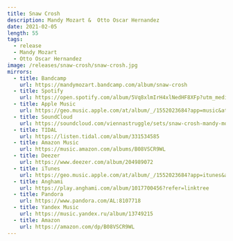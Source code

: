 ```yaml
---
title: Snaw Crosh
description: Mandy Mozart &  Otto Oscar Hernandez
date: 2021-02-05
length: 55
tags:
  - release
  - Mandy Mozart
  - Otto Oscar Hernandez
image: /releases/snaw-crosh/snaw-crosh.jpg
mirrors:
  - title: Bandcamp
    url: https://mandymozart.bandcamp.com/album/snaw-crosh
  - title: Spotify
    url: https://open.spotify.com/album/5Vq8xlmIrH4xlNedHF8XFp?utm_medium=share&utm_source=linktree
  - title: Apple Music
    url: https://geo.music.apple.com/at/album/_/1552023684?app=music&at=1000lHKX&ct=linktree_http&itscg=30200&itsct=lt_m&ls=1&mt=1
  - title: SoundCloud
    url: https://soundcloud.com/viennastruggle/sets/snaw-crosh-mandy-mozart-otto-oscar-hernandez
  - title: TIDAL
    url: https://listen.tidal.com/album/331534585
  - title: Amazon Music
    url: https://music.amazon.com/albums/B08VSCR9WL
  - title: Deezer
    url: https://www.deezer.com/album/204989072
  - title: iTunes
    url: https://geo.music.apple.com/at/album/_/1552023684?app=itunes&at=1000lHKX&ct=linktree_http&itscg=30200&itsct=lt_m&ls=1&mt=1
  - title: Anghami
    url: https://play.anghami.com/album/1017700456?refer=linktree
  - title: Pandora
    url: https://www.pandora.com/AL:8107718
  - title: Yandex Music
    url: https://music.yandex.ru/album/13749215
  - title: Amazon
    url: https://amazon.com/dp/B08VSCR9WL
---
```

